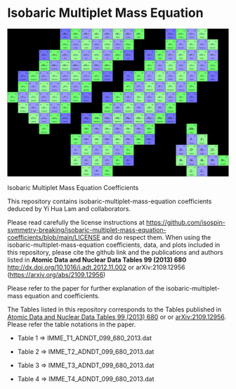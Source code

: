 # Isobaric Multiplet Mass Equation
 
![Isobaric multiplet Logo](https://github.com/lamyihua/isobaric-multiplet-mass-equation/blob/main/Model_Space_pSDpf_modified.png)

Isobaric Multiplet Mass Equation Coefficients

This repository contains isobaric-multiplet-mass-equation coefficients deduced by Yi Hua Lam and collaborators.

Please read carefully the license instructions at https://github.com/isospin-symmetry-breaking/isobaric-multiplet-mass-equation-coefficients/blob/main/LICENSE and do respect them. When using the isobaric-multiplet-mass-equation coefficients, data, and plots included in this repository, please cite the github link and the publications and authors listed in **Atomic Data and Nuclear Data Tables 99 (2013) 680** http://dx.doi.org/10.1016/j.adt.2012.11.002 or arXiv:2109.12956 (https://arxiv.org/abs/2109.12956)

Please refer to the paper for further explanation of the isobaric-multiplet-mass equation and coefficients.

The Tables listed in this repository corresponds to the Tables published in [Atomic Data and Nuclear Data Tables 99 (2013) 680](http://dx.doi.org/10.1016/j.adt.2012.11.002) or or [arXiv:2109.12956](https://arxiv.org/abs/2109.12956). Please refer the table notations in the paper.


- Table 1 => IMME_T1_ADNDT_099_680_2013.dat

- Table 2 => IMME_T2_ADNDT_099_680_2013.dat

- Table 3 => IMME_T3_ADNDT_099_680_2013.dat

- Table 4 => IMME_T4_ADNDT_099_680_2013.dat
